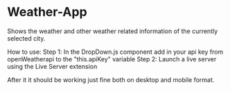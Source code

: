 # Weather-App

Shows the weather and other weather related information of the currently selected city.

How to use:
Step 1: In the DropDown.js component add in your api key from openWeatherapi to the "this.apiKey" variable
Step 2: Launch a live server using the Live Server extension

After it it should be working just fine both on desktop and mobile format.
